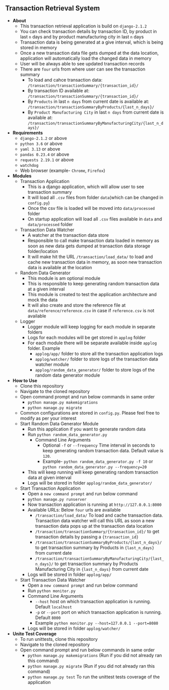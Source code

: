 Transaction Retrieval System
----------------------------
- __About__
  - This transaction retrieval application is build on `django-2.1.2`
  - You can check transaction details by transaction ID, by product in last `n` days and by product manufacturing city in last `n` days
  - Transaction data is being generated at a give interval, which is being stored in memory
  - Once a new transaction data file gets dumped at the data location, application will automatically load the changed data in memory
  - User will be always able to see updated transaction records
  - There are `four` urls from where user can see the transaction summary
    - To load and cahce transaction data: `/transaction/transactionSummary/{transaction_id}/`
    - By transaction ID available at: `/transaction/transactionSummary/{transaction_id}/`
    - By `Products` in last `n days` from current date is available at: `/transaction/transactionSummaryByProducts/{last_n_days}/`
    - By `Product Manufacturing City` in last `n days` from current date is available at: `/transaction/transactionSummaryByManufacturingCity/{last_n_days}/`
- __Requirements__
  - `django-2.1.2` or above
  - `python 3.6` or above
  - `yaml 3.13` or above
  - `pandas 0.23.4` or above
  - `requests 2.19.1` or above
  - `watchdog`
  - Web browser (example- `Chrome`, `Firefox`)
- __Modules__
  - Transaction Application
    - This is a django application, which will allow user to see transaction summary
    - It will load all `.csv` files from folder `data`(which can be changed in `config.py`)
    - Once the csv file is loaded will be moved into `data/processed` folder
    - On startup application will load all `.csv` files available in `data` and `data/processed` folder
  - Transaction Data Watcher
    - A watcher at the transaction data store
    - Responsible to call make transaction data loaded in memory as soon as new data gets
      dumped at transaction data storage folder/location
    - It will make hit the URL `/transaction/load_data/` to load and cache new transaction data
      in memory, as soon new transaction data is available at the location
  - Random Data Generator
    - This module is am optional module
    - This is responsible to keep generating random transaction data at a given interval
    - This module is created to test the application architecture and mock the data
    - It will also create and store the reference file at `data/reference/reference.csv` in case if 
      `reference.csv` is not available
  - Logger
    - Logger module will keep logging for each module in separate folders
    - Logs for each modules will be get stored in `applog` folder
    - For each module there will be separate available inside `applog` folder. Example
      - `applog/app/` folder to store all the transaction application logs
      - `applog/watcher/` folder to store logs of the transaction data watcher module
      - `applog/random_data_generator/` folder to store logs of the random data generator module
- __How to Use__
  - Clone this repository
  - Navigate to the cloned repository
  - Open command prompt and run below commands in same order
    - `python manage.py makemigrations`
    - `python manage.py migrate`
  - Common configurations are stored in `config.py`. Please feel free to modify as per your interest
  - Start Random Data Generator Module
    - Run this application if you want to generate random data
    - Run `python random_data_generator.py`
      - Command Line Arguments
        - Optional `-f` or `--frequency` Time interval in seconds to keep generating random transaction data.
          Default value is `120`.
        - Example- `python random_data_generator.py -f 10` or `python random_data_generator.py --frequency=20`
    - This will keep running will keep generating random transaction data at given interval
    - Logs will be stored in folder `applog/random_data_generator/`
  - Start Transaction Application
    - Open a `new command prompt` and run below command
    - `python manage.py runserver`
    - Now transaction application is running at `http://127.0.0.1:8000`
    - Available URLs: Below `four` urls are available
      - `/transaction/load_data/` To load and cache transaction data. Transaction data watcher will
        call this URL as soon a new transaction data pops up at the transaction data location
      - `/transaction/transactionSummary/{transaction_id}/` to get transaction details by passing a `{transaction_id}`
      - `/transaction/transactionSummaryByProducts/{last_n_days}/` to get transaction summary by
        Products in `{last_n_days}` from current date
      - `/transaction/transactionSummaryByManufacturingCity/{last_n_days}/` to get transaction summary
        by Products Manufacturing City in `{last_n_days}` from current date
    - Logs will be stored in folder `applog/app/`
  - Start Transaction Data Watcher
    - Open a `new command prompt` and run below command
    - Run `python monitor.py`
    - Command Line Arguments
      - `--host` host on which transaction application is running. Default `localhost`
      - `-p` or `--port` port on which transaction application is running. Default `8000`
      - Example `python monitor.py --host=127.0.0.1 --port=8080`
    - Logs will be stored in folder `applog/watcher/`
- __Unite Test Coverage__
  - To run unittests, clone this repository
  - Navigate to the cloned repository
  - Open command prompt and run below commands in same order
    - `python manage.py makemigrations` (Run if you did not already ran this command)
    - `python manage.py migrate` (Run if you did not already ran this command)
    - `python manage.py test` To run the unittest tests coverage of the application
